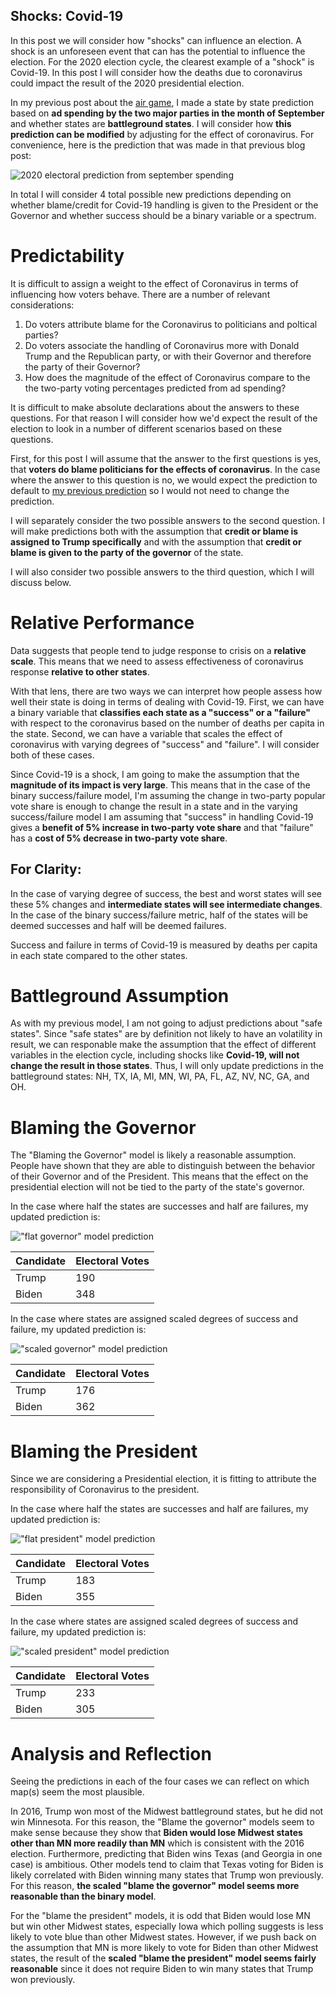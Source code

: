 ## Shocks: Covid-19

In this post we will consider how "shocks" can influence an election. A shock is an unforeseen event that can has the potential to influence the election. For the 2020 election cycle, the clearest example of a "shock" is Covid-19. In this post I will consider how the deaths due to coronavirus could impact the result of the 2020 presidential election.

In my previous post about the [air game](air_game.md), I made a state by state prediction based on **ad spending by the two major parties in the month of September** and whether states are **battleground states**. I will consider how **this prediction can be modified** by adjusting for the effect of coronavirus. For convenience, here is the prediction that was made in that previous blog post:

![2020 electoral prediction from september spending](../figures/prediction_by_spending.png)

In total I will consider 4 total possible new predictions depending on whether blame/credit for Covid-19 handling is given to the President or the Governor and whether success should be a binary variable or a spectrum.

# Predictability

It is difficult to assign a weight to the effect of Coronavirus in terms of influencing how voters behave. There are a number of relevant considerations:

1. Do voters attribute blame for the Coronavirus to politicians and poltical parties?
2. Do voters associate the handling of Coronavirus more with Donald Trump and the Republican party, or with their Governor and therefore the party of their Governor?
3. How does the magnitude of the effect of Coronavirus compare to the the two-party voting percentages predicted from ad spending?
  
It is difficult to make absolute declarations about the answers to these questions. For that reason I will consider how we'd expect the result of the election to look in a number of different scenarios based on these questions. 

First, for this post I will assume that the answer to the first questions is yes, that **voters do blame politicians for the effects of coronavirus**. In the case where the answer to this question is no, we would expect the prediction to default to [my previous prediction](air_game.md) so I would not need to change the prediction.

I will separately consider the two possible answers to the second question. I will make predictions both with the assumption that **credit or blame is assigned to Trump specifically** and with the assumption that **credit or blame is given to the party of the governor** of the state.

I will also consider two possible answers to the third question, which I will discuss below.

# Relative Performance

Data suggests that people tend to judge response to crisis on a **relative scale**. This means that we need to assess effectiveness of coronavirus response **relative to other states**. 

With that lens, there are two ways we can interpret how people assess how well their state is doing in terms of dealing with Covid-19. First, we can have a binary variable that **classifies each state as a "success" or a "failure"** with respect to the coronavirus based on the number of deaths per capita in the state. Second, we can have a variable that scales the effect of coronavirus with varying degrees of "success" and "failure". I will consider both of these cases.

Since Covid-19 is a shock, I am going to make the assumption that the **magnitude of its impact is very large**. This means that in the case of the binary success/failure model, I'm assuming the change in two-party popular vote share is enough to change the result in a state and in the varying success/failure model I am assuming that "success" in handling Covid-19 gives a **benefit of 5% increase in two-party vote share** and that "failure" has a **cost of 5% decrease in two-party vote share**. 

## For Clarity:

In the case of varying degree of success, the best and worst states will see these 5% changes and **intermediate states will see intermediate changes**. In the case of the binary success/failure metric, half of the states will be deemed successes and half will be deemed failures.

Success and failure in terms of Covid-19 is measured by deaths per capita in each state compared to the other states.



# Battleground Assumption

As with my previous model, I am not going to adjust predictions about "safe states". Since "safe states" are by definition not likely to have an volatility in result, we can responable make the assumption that the effect of different variables in the election cycle, including shocks like **Covid-19, will not change the result in those states**. Thus, I will only update predictions in the battleground states: NH, TX, IA, MI, MN, WI, PA, FL, AZ, NV, NC, GA, and OH.

# Blaming the Governor

The "Blaming the Governor" model is likely a reasonable assumption. People have shown that they are able to distinguish between the behavior of their Governor and of the President. This means that the effect on the presidential election will not be tied to the party of the state's governor.

In the case where half the states are successes and half are failures, my updated prediction is:

!["flat governor" model prediction](../figures/prediction_flat_governor.png)

| Candidate             | Electoral Votes 
|-----------------------|-----------------
| Trump                 | 190             
| Biden                 | 348    

In the case where states are assigned scaled degrees of success and failure, my updated prediction is:

!["scaled governor" model prediction](../figures/prediction_scaled_governor.png)

| Candidate             | Electoral Votes 
|-----------------------|-----------------
| Trump                 | 176             
| Biden                 | 362    

# Blaming the President

Since we are considering a Presidential election, it is fitting to attribute the responsibility of Coronavirus to the president.

In the case where half the states are successes and half are failures, my updated prediction is:

!["flat president" model prediction](../figures/prediction_flat_president.png)

| Candidate             | Electoral Votes 
|-----------------------|-----------------
| Trump                 | 183             
| Biden                 | 355    

In the case where states are assigned scaled degrees of success and failure, my updated prediction is:

!["scaled president" model prediction](../figures/prediction_scaled_president.png)

| Candidate             | Electoral Votes 
|-----------------------|-----------------
| Trump                 | 233             
| Biden                 | 305    

# Analysis and Reflection

Seeing the predictions in each of the four cases we can reflect on which map(s) seem the most plausible. 

In 2016, Trump won most of the Midwest battleground states, but he did not win Minnesota. For this reason, the "Blame the governor" models seem to make sense because they show that **Biden would lose Midwest states other than MN more readily than MN** which is consistent with the 2016 election. Furthermore, predicting that Biden wins Texas (and Georgia in one case) is ambitious. Other models tend to claim that Texas voting for Biden is likely correlated with Biden winning many states that Trump won previously. For this reason, **the scaled "blame the governor" model seems more reasonable than the binary model**.

For the "blame the president" models, it is odd that Biden would lose MN but win other Midwest states, especially Iowa which polling suggests is less likely to vote blue than other Midwest states. However, if we push back on the assumption that MN is more likely to vote for Biden than other Midwest states, the result of the **scaled "blame the president" model seems fairly reasonable** since it does not require Biden to win many states that Trump won previously.



